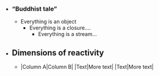 - ### “Buddhist tale”
	- Everything is an object
		- Everything is a closure….
			- Everything is a stream…
- ## Dimensions of reactivity
	- |Column A|Column B|
	  |Text|More text|
	  |Text|More text|